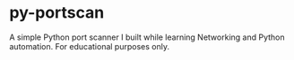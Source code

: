 # py-portscan
A simple Python port scanner I built while learning Networking and Python automation. For educational purposes only.

